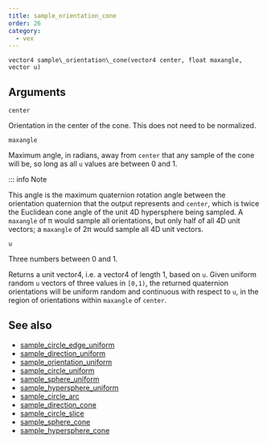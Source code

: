 ```yaml
---
title: sample_orientation_cone
order: 26
category:
  - vex
---
```


`vector4 sample\_orientation\_cone(vector4 center, float maxangle, vector u)`

## Arguments

`center`

Orientation in the center of the cone. This does not need to be normalized.

`maxangle`

Maximum angle, in radians, away from `center` that any sample of the cone
will be, so long as all `u` values are between 0 and 1.

::: info Note

This angle is the maximum quaternion rotation angle between the orientation quaternion that the output represents and `center`, which is twice the Euclidean cone angle of the unit 4D hypersphere being sampled. A `maxangle` of π would sample all orientations, but only half of all 4D unit vectors; a `maxangle` of 2π would sample all 4D unit vectors.

`u`

Three numbers between 0 and 1.

Returns a unit vector4, i.e. a vector4 of length 1, based on `u`.
Given uniform random `u` vectors of three values in `[0,1)`, the returned quaternion
orientations will be uniform random and continuous with respect to `u`,
in the region of orientations within `maxangle` of `center`.



## See also

- [sample_circle_edge_uniform](sample_circle_edge_uniform.html)
- [sample_direction_uniform](sample_direction_uniform.html)
- [sample_orientation_uniform](sample_orientation_uniform.html)
- [sample_circle_uniform](sample_circle_uniform.html)
- [sample_sphere_uniform](sample_sphere_uniform.html)
- [sample_hypersphere_uniform](sample_hypersphere_uniform.html)
- [sample_circle_arc](sample_circle_arc.html)
- [sample_direction_cone](sample_direction_cone.html)
- [sample_circle_slice](sample_circle_slice.html)
- [sample_sphere_cone](sample_sphere_cone.html)
- [sample_hypersphere_cone](sample_hypersphere_cone.html)
